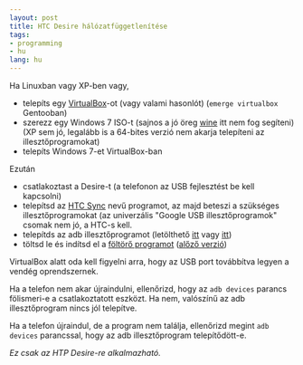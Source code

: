```yaml
---
layout: post
title: HTC Desire hálózatfüggetlenítése
tags:
- programming
- hu
lang: hu
---
```


Ha Linuxban vagy XP-ben vagy,

* telepíts egy [VirtualBox][2]-ot (vagy valami hasonlót) (`emerge virtualbox`
  Gentooban)
* szerezz egy Windows 7 ISO-t (sajnos a jó öreg [wine][1] itt nem fog segíteni)
  (XP sem jó, legalább is a 64-bites verzió nem akarja telepíteni az
  illesztőprogramokat)
* telepíts Windows 7-et VirtualBox-ban

[1]: https://www.winehq.org/
[2]: https://www.virtualbox.org

Ezután

* csatlakoztast a Desire-t (a telefonon az USB fejlesztést be kell kapcsolni)
* telepítsd az [HTC Sync][3] nevű programot, az majd beteszi a szükséges
  illesztőprogramokat (az univerzális "Google USB illesztőprogramok" csomak nem
  jó, a HTC-s kell.
* telepítds az adb illesztőprogramot (letölthető [itt][5] vagy [itt][6])
* töltsd le és indítsd el a [föltörő programot][7] ([alőző verzió][8])

[3]: http://drivers.softpedia.com/progDownload/HTC-Sync-Manager-USB-Driver-20410-Download-240924.html
[4]: http://forum.xda-developers.com/showthread.php?t=943726
[5]: http://downloads.unrevoked.com/recovery/android-usb-driver.zip
[6]: http://www.sieempi.eu/data/android-usb-driver.zip
[7]: http://www.sieempi.eu/data/HTC_Desire_Unlock_v0.9.5.rar
[8]: http://www.sieempi.eu/data/HTC_Desire_Unlock_v0.9.4.rar

VirtualBox alatt oda kell figyelni arra, hogy az USB port továbbítva legyen a
vendég oprendszernek.

Ha a telefon nem akar újraindulni, ellenőrizd, hogy az `adb devices` parancs
fölismeri-e a csatlakoztatott eszközt. Ha nem, valószínű az adb illesztőprogram
nincs jól telepítve.

Ha a telefon újraindul, de a program nem találja, ellenőrizd megint `adb
devices` parancssal, hogy az adb illesztőprogram telepítődött-e.

*Ez csak az HTP Desire-re alkalmazható.*
